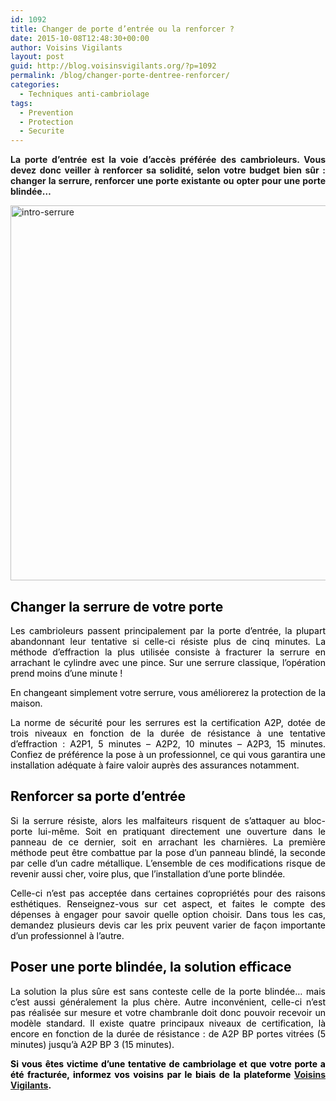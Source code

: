 ```yaml
---
id: 1092
title: Changer de porte d’entrée ou la renforcer ?
date: 2015-10-08T12:48:30+00:00
author: Voisins Vigilants
layout: post
guid: http://blog.voisinsvigilants.org/?p=1092
permalink: /blog/changer-porte-dentree-renforcer/
categories:
  - Techniques anti-cambriolage
tags:
  - Prevention
  - Protection
  - Securite
---
```

<p style="text-align: justify;">
  <strong>La porte d’entrée est la voie d’accès préférée des cambrioleurs. Vous devez donc veiller à renforcer sa solidité, selon votre budget bien sûr : changer la serrure, renforcer une porte existante ou opter pour une porte blindée…</strong>
</p>

<p style="text-align: justify;">
  <a href="./../../images/2015/09/intro-serrure.jpg"><img class="aligncenter size-full wp-image-1094" src="./../../images/2015/09/intro-serrure.jpg" alt="intro-serrure" width="1300" height="600" /></a>
</p>

<h2 style="font-weight: 400; color: #ff7400; text-align: justify;">
  <span style="color: #000000;"><strong>Changer la serrure de votre porte</strong></span>
</h2>

<p style="color: #000000; text-align: justify;">
  Les cambrioleurs passent principalement par la porte d’entrée, la plupart abandonnant leur tentative si celle-ci résiste plus de cinq minutes. La méthode d’effraction la plus utilisée consiste à fracturer la serrure en arrachant le cylindre avec une pince. Sur une serrure classique, l’opération prend moins d’une minute !
</p>

<p style="color: #000000; text-align: justify;">
  En changeant simplement votre serrure, vous améliorerez la protection de la maison.
</p>

<p style="color: #000000; text-align: justify;">
  La norme de sécurité pour les serrures est la certification A2P, dotée de trois niveaux en fonction de la durée de résistance à une tentative d’effraction : A2P1, 5 minutes – A2P2, 10 minutes – A2P3, 15 minutes. Confiez de préférence la pose à un professionnel, ce qui vous garantira une installation adéquate à faire valoir auprès des assurances notamment.
</p>

<h2 style="font-weight: 400; color: #ff7400; text-align: justify;">
  <span style="color: #000000;"><strong>Renforcer sa porte d’entrée</strong></span>
</h2>

<p style="color: #000000; text-align: justify;">
  Si la serrure résiste, alors les malfaiteurs risquent de s’attaquer au bloc-porte lui-même. Soit en pratiquant directement une ouverture dans le panneau de ce dernier, soit en arrachant les charnières. La première méthode peut être combattue par la pose d’un panneau blindé, la seconde par celle d’un cadre métallique. L’ensemble de ces modifications risque de revenir aussi cher, voire plus, que l’installation d’une porte blindée.
</p>

<p style="color: #000000; text-align: justify;">
  Celle-ci n’est pas acceptée dans certaines copropriétés pour des raisons esthétiques. Renseignez-vous sur cet aspect, et faites le compte des dépenses à engager pour savoir quelle option choisir. Dans tous les cas, demandez plusieurs devis car les prix peuvent varier de façon importante d’un professionnel à l’autre.
</p>

<h2 style="font-weight: 400; color: #ff7400; text-align: justify;">
  <span style="color: #000000;"><strong>Poser une porte blindée, la solution efficace</strong></span>
</h2>

<p style="color: #000000; text-align: justify;">
  La solution la plus sûre est sans conteste celle de la porte blindée… mais c’est aussi généralement la plus chère. Autre inconvénient, celle-ci n’est pas réalisée sur mesure et votre chambranle doit donc pouvoir recevoir un modèle standard. Il existe quatre principaux niveaux de certification, là encore en fonction de la durée de résistance : de A2P BP portes vitrées (5 minutes) jusqu’à A2P BP 3 (15 minutes).
</p>

<p style="color: #000000; text-align: justify;">
  <strong>Si vous êtes victime d&rsquo;une tentative de cambriolage et que votre porte a été fracturée, informez vos voisins par le biais de la plateforme <a href="http://www.voisinsvigilants.org">Voisins Vigilants</a>.</strong>
</p>
